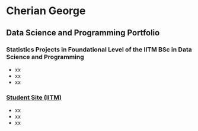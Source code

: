 # Cherian George
## Data Science and Programming Portfolio

### Statistics Projects in Foundational Level of the IITM BSc in Data Science and Programming 

- xx
- xx
- xx

### [Student Site (IITM)](https://sites.google.com/student.onlinedegree.iitm.ac.in/ckg-learn/home)

- xx
- xx
- xx

